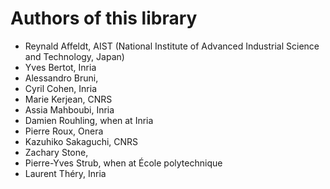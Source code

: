 # Authors of this library

- Reynald Affeldt, AIST (National Institute of Advanced Industrial Science and Technology, Japan)
- Yves Bertot, Inria
- Alessandro Bruni, 
- Cyril Cohen, Inria
- Marie Kerjean, CNRS
- Assia Mahboubi, Inria
- Damien Rouhling, when at Inria
- Pierre Roux, Onera
- Kazuhiko Sakaguchi, CNRS
- Zachary Stone,
- Pierre-Yves Strub, when at  École polytechnique
- Laurent Théry, Inria

